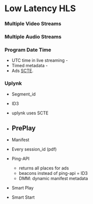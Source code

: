 # Low Latency HLS

### Multiple Video Streams

### Multiple Audio Streams

### Program Date Time
- UTC time in live streaming - 
- Timed metadata - 
- Ads [SCTE](). 

### Uplynk
- Segment_id
- ID3
- uplynk uses SCTE
- PrePlay
    - 
- Manifest
- Every session_id (pdf)
- Ping-API
    - returns all places for ads
    - beacons instead of ping-api
    = ID3 
    - DMM: dynamic manifest metadata

- Smart Play
- Smart Start